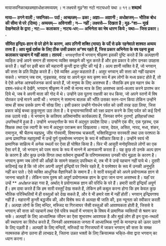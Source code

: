  

मायाजवनिकाच्छन्नमज्ञाधोक्षजमव्ययम् । न लक्ष्यसे मूढ²शा नटो नाट्यधरो यथा ॥ १९॥ **शब्दार्थ** 

**माया—** **ठगने वाली** **; जवनिका—** **पर्दा** **; आच्छन्नम्—** **ढका** **; अज्ञा—** **अज्ञानी** **; अधोक्षजम्—** **भौतिक बोध की सीमा से परे** **(दिव्य)** **; अव्ययम्—** **अविनाशी** **; न—** **नहीं** **; लक्ष्यसे—** **दिखता है** **; मूढ-²शा—** **मूर्ख देखनेवाले के द्वारा** **; नट:—** **कलाकार** **; नाट्य-धर:—** **अभिनेता का भेष धारण किये** **; यथा—** **जिस प्रकार।** **.** 

**सीमित इन्द्रिय-ज्ञान से परे होने के कारण, आप ठगिनी शक्ति (माया) के पर्दे से ढके** **रहनेवाले शाश्वत अव्यय तत्त्व हैं। आप मूर्ख दर्शक के लिए ठीक उसी प्रकार अ²श्य रहते** **हैं, जिस प्रकार अभिनेता के वष पहना हुआ कलाकार पहचान में नहीं आता।** **तात्पर्य** : *भगवद्गीता* में भगवान् श्रीकृष्ण इसकी पुष्टि करते हैं कि अल्पज्ञानी व्यकि्त उन्हें अपने समान ही सामान्य व्यक्ति समझने की भूल करते हैं और इस प्रकार वे लोग उनका उपहास करते हैं। यहाँ पर इसी बात की महारानी कुन्ती द्वारा पुष्टि की गई है। अल्प ज्ञानी व्यक्ति वे हैं, जो भगवान् की सत्ता के प्रति विद्रोह करते हैं। ऐसे व्यक्ति *असुर* कहलाते हैं। असुर भगवान् की सत्ता को नहीं पहचान सकते। भगवान् जब राम, नृङ्क्षसह, वराह या अपने मूल रूप कृष्ण रूप में हम लोगों के मध्य प्रकट होते हैं, तो वे ऐसे अनेक आश्चर्यजनक कार्य करते हैं, जो मनुष्य के लिए असश्भव हैं। जैसाकि हम इस महान ग्रंथ के दशम-स्कंध में देखेंगे, भगवान् श्रीकृष्ण ने तभी से मानव मात्र के लिए असश्भव कार्य-कलाप करने प्रारश्भ कर दिये थे, जब वे अपनी माता की गोद में थे। उन्होंने उस पूतना राक्षसी का वध किया, जो अपने स्तनों में विष पोतकर उन्हें मारने आयी थी। भगवान् ने सामान्य बालक की भाँति उसका स्तन-पान किया लेकिन उन्होंने साथ ही साथ उसके प्राण भी सोख लिए। इसी प्रकार उन्होंने गोवर्धन पर्वत को उसी तरह उठा लिया, जिस प्रकार कोई बच्चा कुकुरमुत्ता उठा लेता है। वे वृन्दावनवासियों को रक्षा प्रदान करने के लिए पर्वत को कई दिनों तक उठाये रखे। ये भगवान् के कतिपय अतिमानवीय कार्यकलाप हैं, जिनका वर्णन *पुराणों, इतिहासों* तथा *उपनिषदों* में हुआ है। उन्होंने *भगवद्गीता* के रूप में अद्भुत उपदेश दिया। उन्होंने एक वीर, एक गृहस्थ, एक शिक्षक तथा एक त्यागी के रूप में अद्भुत पराक्रम कर दिखलाया। व्यास, देवल, असित, नारद, मध्व, शंकर, रामानुज, श्री चैतन्य महाप्रभु, जीव गोस्वामी, विश्वनाथ चक्रवर्ती, भक्तिसिद्धान्त सरस्वती तथा उस परश्परा के अन्य प्रामाणिक महापुरुषों ने उन्हें पूर्ण पुरूषोत्तम भगवान् के रूप में स्वीकार किया है। उन्होंने स्वयं भी प्रामाणिक साहित्य में अनेक स्थलों पर ऐसा ही घोषित किया है। फिर भी आसुरी मनोवृत्तिवाले लोगों का एक ऐसा वर्ग है, जो भगवान् को परम सत्य के रूप में मानने में आनाकानी करता है। यह कुछ तो उनके अल्प ज्ञान के कारण है और कुछ उनके विगत तथा वर्तमान दुष्कर्मों के परिणामस्वरूप उनकी घोर मूढ़ता के कारण है। भगवान् कृष्ण जब लोगों की आँखों के सामने साक्षात् उपस्थित थे, तब भी वे उन्हें पहचान नहीं पाये थे। दूसरी कठिनाई यह है कि जो लोग अपनी अपूर्ण इन्द्रियों पर निर्भर रहते हैं, वे परमेश्वर के रूप में उनकी अनुभूति नहीं कर पाते। ऐसे व्यक्ति आधुनिक वैज्ञानिकों के समान हैं। वे सारी वस्तुओं को अपने प्रयोगात्मक ज्ञान से जानना चाहते हैं। लेकिन परम पुरुष को अपूर्ण प्रयोगात्मक ज्ञान के द्वारा जान पाना असश्भव है। यहाँ पर उन्हें ** *अधोक्षज* कहा गया है, अर्थात् वे प्रयोगात्मक ज्ञान की परिधि के परे हैं। हमारी सारी इन्द्रियाँ अपूर्ण हैं। हम दावा करते हैं कि हम सारी वस्तुएँ देख सकते हैं, लेकिन हमें कबुल करना होगा कि हम केवल कुछ भौतिक परिस्थितियों में ही वस्तुओं को देख सकते हैं, और वे भी हमारे वश में नहीं होतीं। भगवान् इन्द्रियगश्य नहीं हैं। महारानी कुन्ती बद्धजीव की, और विशेष रूप से अल्पज्ञ षी जाति की, इस न्यूनता को स्वीकार करती हैं। अल्पज्ञ लोगों के लिए मन्दिर, मस्जिद या गिरजाघर जैसी वस्तुओं की आवश्यकता होती है, जिससे वे भगवान् की सत्ता को पहचानें तथा ऐसे पवित्र स्थलों में भगवान् के विषय में प्रामाणिक व्यक्तियों से श्रवण कर सकें। अल्पज्ञों के लिए आध्यात्मिक जीवन का ऐसा शुभारश्भ आवश्यक है और मूर्ख लोग ही इन पूजा-स्थलों की स्थापना का विरोध करते हैं, जिनकी आवश्यकता जनता में आध्यात्मिक गुणों के मानदण्ड को ऊपर उठाने के लिए पड़ती है। अल्पज्ञों के लिए मन्दिरों, मस्जिदों या गिरजाघरों में जाकर भगवान् की सत्ता के समक्ष नतमस्तक होना उतना ही लाभप्रद है, जितना उन्नत भक्तों के लिए क्रियात्मक भकि्त-सेवा द्वारा भगवान् का ध्यान करना। 